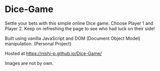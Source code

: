 # Dice-Game
Settle your bets with this simple online Dice game. 
Choose Player 1 and Player 2.
Keep on refreshing the page to see who had luck on their side!

Built using vanilla JavaScript and DOM (Document Object Model) manipulation. (Personal Project)

Hosted at https://nishi-p.github.io/Dice-Game/

Images are not by own.
